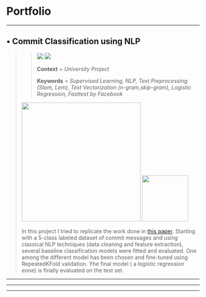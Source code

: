 # Portfolio

---

## • Commit Classification using NLP
>> [![](https://img.shields.io/badge/Github-View_on_Github-blue?logo=Github&style=flat-square)](https://github.com/lorenzolazzari98/commit-classification) [![](https://img.shields.io/badge/Jupyter-Open_main_notebook-orange?logo=jupyter&style=flat-square)](https://github.com/lorenzolazzari98/commit-classification/blob/main/scripts/Commit_Classification.ipynb) 
>>
>> **Context** = *University Project*
>> 
>> **Keywords** = *Supervised Learning, NLP, Text Preprocessing (Stem, Lem), Text Vectorization (n-gram,skip-gram), Logistic Regression, Fasttext by Facebook*
> 
> <img src="https://raw.githubusercontent.com/lorenzolazzari98/commit-classification/main/figures/data_example.jpg" width=310> <img src="https://raw.githubusercontent.com/lorenzolazzari98/commit-classification/c15d9775b7d5c70bebbe9179780adbebece193de/figures/logit_confusion_matrix.png" width=120 length=120>
> 
> In this project I tried to replicate the work done in [this paper](https://raw.githubusercontent.com/lorenzolazzari98/commit-classification/c15d9775b7d5c70bebbe9179780adbebece193de/reference/paper.pdf). Starting with a 5-class labeled dataset of commit messages and using classical NLP techniques (data cleaning and feature extraction), several baseline classification models were fitted and evaluated. One among the different model has been chosen and fine-tuned using RepeatedKFold validation. Yhe final model ( a logistic regression eone) is finally evaluated on the test set.

---


---


---
